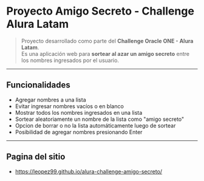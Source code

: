#  Proyecto Amigo Secreto - Challenge Alura Latam

> Proyecto desarrollado como parte del **Challenge Oracle ONE - Alura Latam**.  
Es una aplicación web para **sortear al azar un amigo secreto** entre los nombres ingresados por el usuario.

---

##  Funcionalidades

-  Agregar nombres a una lista
-  Evitar ingresar nombres vacíos o en blanco
-  Mostrar todos los nombres ingresados en una lista
-  Sortear aleatoriamente un nombre de la lista como "amigo secreto"
-  Opcion de borrar o no la lista automáticamente luego de sortear
-  Posibilidad de agregar nombres presionando Enter

---

##  Pagina del sitio

- https://leopez99.github.io/alura-challenge-amigo-secreto/
